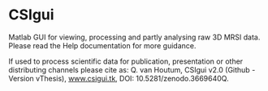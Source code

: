 # CSIgui
Matlab GUI for viewing, processing and partly analysing raw 3D MRSI data. Please read the Help documentation for more guidance.

If used to process scientific data for publication, presentation or other distributing channels please cite as:
Q. van Houtum, CSIgui v2.0 (Github - Version vThesis), www.csigui.tk, DOI: 10.5281/zenodo.3669640Q.
